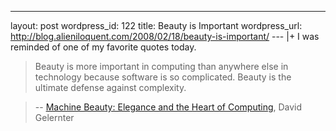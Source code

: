 --- 
layout: post
wordpress_id: 122
title: Beauty is Important
wordpress_url: http://blog.alieniloquent.com/2008/02/18/beauty-is-important/
--- |+
I was reminded of one of my favorite quotes today.

> Beauty is more important in computing than anywhere else in technology
because software is so complicated. Beauty is the ultimate defense against
complexity.

>

>

>

>

>

> -- [Machine Beauty: Elegance and the Heart of Computing][1], David Gelernter

   [1]: http://www.amazon.com/exec/obidos/ASIN/046504316X

